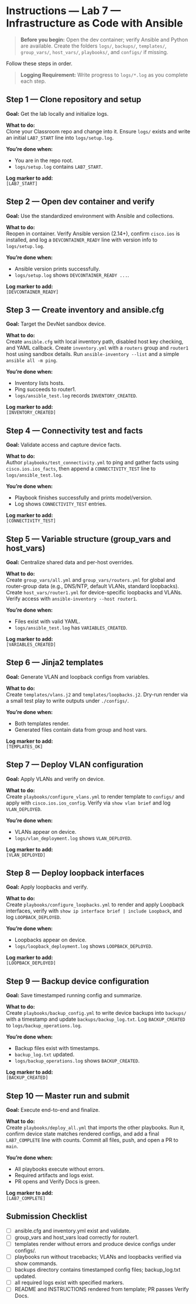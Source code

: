# Instructions — Lab 7 — Infrastructure as Code with Ansible

> **Before you begin:** Open the dev container; verify Ansible and Python are available. Create the folders `logs/`, `backups/`, `templates/`, `group_vars/`, `host_vars/`, `playbooks/`, and `configs/` if missing.


Follow these steps in order.

> **Logging Requirement:** Write progress to `logs/*.log` as you complete each step.

## Step 1 — Clone repository and setup
**Goal:** Get the lab locally and initialize logs.

**What to do:**  
Clone your Classroom repo and change into it. Ensure `logs/` exists and write an initial
`LAB7_START` line into `logs/setup.log`.


**You’re done when:**  
- You are in the repo root.
- `logs/setup.log` contains `LAB7_START`.


**Log marker to add:**  
`[LAB7_START]`

## Step 2 — Open dev container and verify
**Goal:** Use the standardized environment with Ansible and collections.

**What to do:**  
Reopen in container. Verify Ansible version (2.14+), confirm `cisco.ios` is installed,
and log a `DEVCONTAINER_READY` line with version info to `logs/setup.log`.


**You’re done when:**  
- Ansible version prints successfully.
- `logs/setup.log` shows `DEVCONTAINER_READY ...`.


**Log marker to add:**  
`[DEVCONTAINER_READY]`

## Step 3 — Create inventory and ansible.cfg
**Goal:** Target the DevNet sandbox device.

**What to do:**  
Create `ansible.cfg` with local inventory path, disabled host key checking, and YAML callback.
Create `inventory.yml` with a `routers` group and `router1` host using sandbox details.
Run `ansible-inventory --list` and a simple `ansible all -m ping`.


**You’re done when:**  
- Inventory lists hosts.
- Ping succeeds to router1.
- `logs/ansible_test.log` records `INVENTORY_CREATED`.


**Log marker to add:**  
`[INVENTORY_CREATED]`

## Step 4 — Connectivity test and facts
**Goal:** Validate access and capture device facts.

**What to do:**  
Author `playbooks/test_connectivity.yml` to ping and gather facts using `cisco.ios.ios_facts`,
then append a `CONNECTIVITY_TEST` line to `logs/ansible_test.log`.


**You’re done when:**  
- Playbook finishes successfully and prints model/version.
- Log shows `CONNECTIVITY_TEST` entries.


**Log marker to add:**  
`[CONNECTIVITY_TEST]`

## Step 5 — Variable structure (group_vars and host_vars)
**Goal:** Centralize shared data and per-host overrides.

**What to do:**  
Create `group_vars/all.yml` and `group_vars/routers.yml` for global and router-group data
(e.g., DNS/NTP, default VLANs, standard loopbacks). Create `host_vars/router1.yml` for
device-specific loopbacks and VLANs. Verify access with `ansible-inventory --host router1`.


**You’re done when:**  
- Files exist with valid YAML.
- `logs/ansible_test.log` has `VARIABLES_CREATED`.


**Log marker to add:**  
`[VARIABLES_CREATED]`

## Step 6 — Jinja2 templates
**Goal:** Generate VLAN and loopback configs from variables.

**What to do:**  
Create `templates/vlans.j2` and `templates/loopbacks.j2`. Dry-run render via a small test
play to write outputs under `./configs/`.


**You’re done when:**  
- Both templates render.
- Generated files contain data from group and host vars.


**Log marker to add:**  
`[TEMPLATES_OK]`

## Step 7 — Deploy VLAN configuration
**Goal:** Apply VLANs and verify on device.

**What to do:**  
Create `playbooks/configure_vlans.yml` to render template to `configs/` and apply with
`cisco.ios.ios_config`. Verify via `show vlan brief` and log `VLAN_DEPLOYED`.


**You’re done when:**  
- VLANs appear on device.
- `logs/vlan_deployment.log` shows `VLAN_DEPLOYED`.


**Log marker to add:**  
`[VLAN_DEPLOYED]`

## Step 8 — Deploy loopback interfaces
**Goal:** Apply loopbacks and verify.

**What to do:**  
Create `playbooks/configure_loopbacks.yml` to render and apply Loopback interfaces, verify
with `show ip interface brief | include Loopback`, and log `LOOPBACK_DEPLOYED`.


**You’re done when:**  
- Loopbacks appear on device.
- `logs/loopback_deployment.log` shows `LOOPBACK_DEPLOYED`.


**Log marker to add:**  
`[LOOPBACK_DEPLOYED]`

## Step 9 — Backup device configuration
**Goal:** Save timestamped running config and summarize.

**What to do:**  
Create `playbooks/backup_config.yml` to write device backups into `backups/` with a timestamp
and update `backups/backup_log.txt`. Log `BACKUP_CREATED` to `logs/backup_operations.log`.


**You’re done when:**  
- Backup files exist with timestamps.
- `backup_log.txt` updated.
- `logs/backup_operations.log` shows `BACKUP_CREATED`.


**Log marker to add:**  
`[BACKUP_CREATED]`

## Step 10 — Master run and submit
**Goal:** Execute end-to-end and finalize.

**What to do:**  
Create `playbooks/deploy_all.yml` that imports the other playbooks. Run it, confirm device
state matches rendered configs, and add a final `LAB7_COMPLETE` line with counts.
Commit all files, push, and open a PR to `main`.


**You’re done when:**  
- All playbooks execute without errors.
- Required artifacts and logs exist.
- PR opens and Verify Docs is green.


**Log marker to add:**  
`[LAB7_COMPLETE]`


## Submission Checklist
- [ ] ansible.cfg and inventory.yml exist and validate.
- [ ] group_vars and host_vars load correctly for router1.
- [ ] templates render without errors and produce device configs under configs/.
- [ ] playbooks run without tracebacks; VLANs and loopbacks verified via show commands.
- [ ] backups directory contains timestamped config files; backup_log.txt updated.
- [ ] all required logs exist with specified markers.
- [ ] README and INSTRUCTIONS rendered from template; PR passes Verify Docs.
